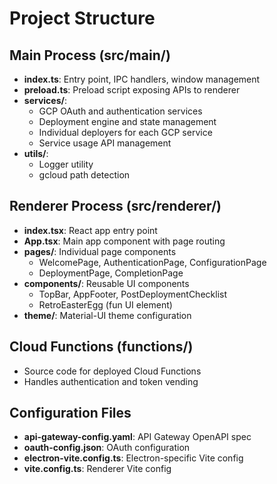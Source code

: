 # Project Structure

## Main Process (src/main/)
- **index.ts**: Entry point, IPC handlers, window management
- **preload.ts**: Preload script exposing APIs to renderer
- **services/**:
  - GCP OAuth and authentication services
  - Deployment engine and state management
  - Individual deployers for each GCP service
  - Service usage API management
- **utils/**:
  - Logger utility
  - gcloud path detection

## Renderer Process (src/renderer/)
- **index.tsx**: React app entry point
- **App.tsx**: Main app component with page routing
- **pages/**: Individual page components
  - WelcomePage, AuthenticationPage, ConfigurationPage
  - DeploymentPage, CompletionPage
- **components/**: Reusable UI components
  - TopBar, AppFooter, PostDeploymentChecklist
  - RetroEasterEgg (fun UI element)
- **theme/**: Material-UI theme configuration

## Cloud Functions (functions/)
- Source code for deployed Cloud Functions
- Handles authentication and token vending

## Configuration Files
- **api-gateway-config.yaml**: API Gateway OpenAPI spec
- **oauth-config.json**: OAuth configuration
- **electron-vite.config.ts**: Electron-specific Vite config
- **vite.config.ts**: Renderer Vite config